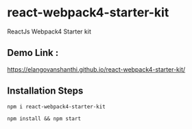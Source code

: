 # react-webpack4-starter-kit
ReactJs Webpack4 Starter kit

## Demo Link :
https://elangovanshanthi.github.io/react-webpack4-starter-kit/

## Installation Steps
`` npm i react-webpack4-starter-kit ``

`` npm install && npm start ``
